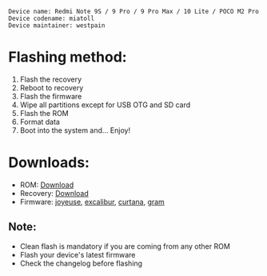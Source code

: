  ```
Device name: Redmi Note 9S / 9 Pro / 9 Pro Max / 10 Lite / POCO M2 Pro
Device codename: miatoll
Device maintainer: westpain
```

# Flashing method:

1. Flash the recovery
2. Reboot to recovery
3. Flash the firmware
4. Wipe all partitions except for USB OTG and SD card
5. Flash the ROM
6. Format data
7. Boot into the system and... Enjoy!
 
# Downloads:

* ROM: [Download](https://www.pling.com/p/2066696/)
* Recovery: [Download](https://t.me/clarencebuilds/116)
* Firmware: [joyeuse](https://xiaomifirmwareupdater.com/firmware/joyeuse/), [excalibur](https://xiaomifirmwareupdater.com/firmware/excalibur/), [curtana]( https://xiaomifirmwareupdater.com/firmware/curtana/), [gram]( https://xiaomifirmwareupdater.com/firmware/gram/)

## Note:

* Clean flash is mandatory if you are coming from any other ROM
* Flash your device's latest firmware
* Check the changelog before flashing

